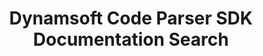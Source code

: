 ---
layout: search-page
title: Dynamsoft Code Parser SDK Documentation Search
keywords: Dynamsoft Code Parser SDK Documentation Search
cx: 53a201f66061dfc84
hasFacets: true
---